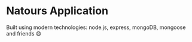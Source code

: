 # Natours Application

Built using modern technologies: node.js, express, mongoDB, mongoose and friends 😄